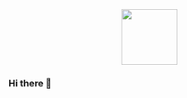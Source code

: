 <div id="header" align="center">
  <img src="https://tenor.com/view/garfield-typing-garfield-gif-19895163" width="100"/>
</div>

### Hi there 👋

<!--
**FilmBuachoom/FilmBuachoom** is a ✨ _special_ ✨ repository because its `README.md` (this file) appears on your GitHub profile.

Here are some ideas to get you started:

- 🔭 I’m currently working on ...
- 🌱 I’m currently learning ...
- 👯 I’m looking to collaborate on ...
- 🤔 I’m looking for help with ...
- 💬 Ask me about ...
- 📫 How to reach me: ...
- 😄 Pronouns: ...
- ⚡ Fun fact: ...
-->
